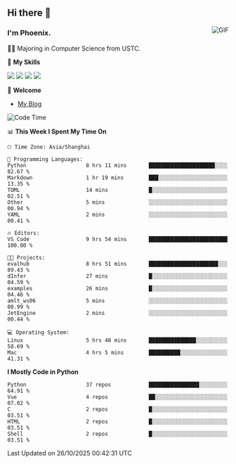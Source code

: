 ## Hi there 👋
<img align="right" alt="GIF" src="https://raw.githubusercontent.com/JoeyBling/JoeyBling/master/pic/pusheencode.gif" />

### I'm Phoenix.

👨‍🎓 Majoring in Computer Science from USTC.

🌟 **My Skills**

![](https://img.shields.io/badge/-Python-3e74a2?style=flat-square&logo=Python&logoColor=fff)
![](https://img.shields.io/badge/-C++-9f62a5?style=flat&logo=cplusplus&logoColor=white)
![](https://img.shields.io/badge/-Linux-185886?style=flat-square&logo=Linux&logoColor=fff)
![](https://img.shields.io/badge/-Rust-ff4136?style=flat-square&logo=Rust&logoColor=fff)

💬 **Welcome**

- [My Blog](https://ysy-phoenix.github.io/)

<!--START_SECTION:waka-->
![Code Time](http://img.shields.io/badge/Code%20Time-1%2C890%20hrs%2010%20mins-blue)

📊 **This Week I Spent My Time On** 

```text
🕑︎ Time Zone: Asia/Shanghai

💬 Programming Languages: 
Python                   8 hrs 11 mins       █████████████████████░░░░   82.67 % 
Markdown                 1 hr 19 mins        ███░░░░░░░░░░░░░░░░░░░░░░   13.35 % 
TOML                     14 mins             █░░░░░░░░░░░░░░░░░░░░░░░░   02.51 % 
Other                    5 mins              ░░░░░░░░░░░░░░░░░░░░░░░░░   00.94 % 
YAML                     2 mins              ░░░░░░░░░░░░░░░░░░░░░░░░░   00.41 % 

🔥 Editors: 
VS Code                  9 hrs 54 mins       █████████████████████████   100.00 % 

🐱‍💻 Projects: 
evalhub                  8 hrs 51 mins       ██████████████████████░░░   89.43 % 
dInfer                   27 mins             █░░░░░░░░░░░░░░░░░░░░░░░░   04.59 % 
examples                 26 mins             █░░░░░░░░░░░░░░░░░░░░░░░░   04.46 % 
amlt_ws06                5 mins              ░░░░░░░░░░░░░░░░░░░░░░░░░   00.99 % 
JetEngine                2 mins              ░░░░░░░░░░░░░░░░░░░░░░░░░   00.44 % 

💻 Operating System: 
Linux                    5 hrs 48 mins       ███████████████░░░░░░░░░░   58.69 % 
Mac                      4 hrs 5 mins        ██████████░░░░░░░░░░░░░░░   41.31 % 
```

**I Mostly Code in Python** 

```text
Python                   37 repos            ████████████████░░░░░░░░░   64.91 % 
Vue                      4 repos             ██░░░░░░░░░░░░░░░░░░░░░░░   07.02 % 
C                        2 repos             █░░░░░░░░░░░░░░░░░░░░░░░░   03.51 % 
HTML                     2 repos             █░░░░░░░░░░░░░░░░░░░░░░░░   03.51 % 
Shell                    2 repos             █░░░░░░░░░░░░░░░░░░░░░░░░   03.51 % 
```




 Last Updated on 26/10/2025 00:42:31 UTC
<!--END_SECTION:waka-->

<!--
**ysy-phoenix/ysy-phoenix** is a ✨ _special_ ✨ repository because its `README.md` (this file) appears on your GitHub profile.

Here are some ideas to get you started:

- 🔭 I’m currently working on ...
- 🌱 I’m currently learning ...
- 👯 I’m looking to collaborate on ...
- 🤔 I’m looking for help with ...
- 💬 Ask me about ...
- 📫 How to reach me: ...
- 😄 Pronouns: ...
- ⚡ Fun fact: ...
-->
